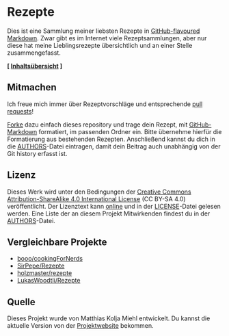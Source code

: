 # Rezepte

Dies ist eine Sammlung meiner liebsten Rezepte in [GitHub-flavoured Markdown][gh-mkd]. Zwar gibt es im Internet viele Rezeptsammlungen, aber nur diese hat meine Lieblingsrezepte übersichtlich und an einer Stelle zusammengefasst.

**[ [Inhaltsübersicht][index] ]**


## Mitmachen

Ich freue mich immer über Rezeptvorschläge und entsprechende [pull requests][pr]!

[Forke][fork] dazu einfach dieses repository und trage dein Rezept, mit [GitHub-Markdown][gh-mkd] formatiert, im passenden Ordner ein. Bitte übernehme hierfür die Formatierung aus bestehenden Rezepten. Anschließend kannst du dich in die [AUTHORS][authors-file]-Datei eintragen, damit dein Beitrag auch unabhängig von der Git history erfasst ist.


## Lizenz

Dieses Werk wird unter den Bedingungen der [Creative Commons Attribution-ShareAlike 4.0 International License][cc-by-sa-4.0] (CC BY-SA 4.0) veröffentlicht. Der Lizenztext kann [online][license-online] und in der [LICENSE][license-file]-Datei gelesen werden. Eine Liste der an diesem Projekt Mitwirkenden findest du in der [AUTHORS][authors-file]-Datei.


## Vergleichbare Projekte

* [booo/cookingForNerds](https://github.com/booo/cookingForNerds)
* [SirPepe/Rezepte](https://github.com/SirPepe/Rezepte)
* [holzmaster/rezepte](https://github.com/holzmaster/rezepte)
* [LukasWoodtli/Rezepte](https://github.com/LukasWoodtli/Rezepte)


## Quelle

Dieses Projekt wurde von Matthias Kolja Miehl entwickelt. Du kannst die aktuelle Version von der [Projektwebsite](http://github.com/makomi/rezepte/) bekommen.



[gh-mkd]: https://guides.github.com/features/mastering-markdown/
[index]: Inhaltsübersicht.mkd
[pr]: https://help.github.com/articles/creating-a-pull-request/
[fork]: https://help.github.com/articles/fork-a-repo/
[authors-file]: AUTHORS
[cc-by-sa-4.0]: http://creativecommons.org/licenses/by-sa/4.0/
[license-online]: http://creativecommons.org/licenses/by-sa/4.0/legalcode
[license-file]: LICENSE

